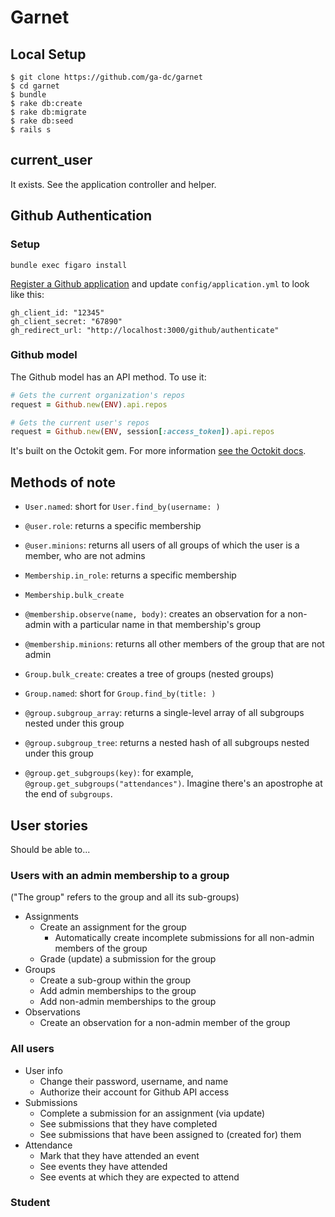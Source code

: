 # Garnet

## Local Setup

```
$ git clone https://github.com/ga-dc/garnet
$ cd garnet
$ bundle
$ rake db:create
$ rake db:migrate
$ rake db:seed
$ rails s
```

## current_user

It exists. See the application controller and helper.

## Github Authentication

### Setup

```
bundle exec figaro install
```

[Register a Github application](https://github.com/settings/applications) and update `config/application.yml` to look like this:

```
gh_client_id: "12345"
gh_client_secret: "67890"
gh_redirect_url: "http://localhost:3000/github/authenticate"
```

### Github model

The Github model has an API method. To use it:

```rb
# Gets the current organization's repos
request = Github.new(ENV).api.repos

# Gets the current user's repos
request = Github.new(ENV, session[:access_token]).api.repos
```

It's built on the Octokit gem. For more information [see the Octokit docs](https://github.com/octokit/octokit.rb).

## Methods of note

- `User.named`: short for `User.find_by(username: )`
- `@user.role`: returns a specific membership
- `@user.minions`: returns all users of all groups of which the user is a member, who are not admins

- `Membership.in_role`: returns a specific membership
- `Membership.bulk_create`
- `@membership.observe(name, body)`: creates an observation for a non-admin with a particular name in that membership's group
- `@membership.minions`: returns all other members of the group that are not admin

- `Group.bulk_create`: creates a tree of groups (nested groups)
- `Group.named`: short for `Group.find_by(title: )`
- `@group.subgroup_array`: returns a single-level array of all subgroups nested under this group
- `@group.subgroup_tree`: returns a nested hash of all subgroups nested under this group
- `@group.get_subgroups(key)`: for example, `@group.get_subgroups("attendances")`. Imagine there's an apostrophe at the end of `subgroups`.

## User stories

Should be able to...

### Users with an admin membership to a group
("The group" refers to the group and all its sub-groups)
- Assignments
  - Create an assignment for the group
    - Automatically create incomplete submissions for all non-admin members of the group
  - Grade (update) a submission for the group
- Groups
  - Create a sub-group within the group
  - Add admin memberships to the group
  - Add non-admin memberships to the group
- Observations
  - Create an observation for a non-admin member of the group

### All users
- User info
  - Change their password, username, and name
  - Authorize their account for Github API access
- Submissions
  - Complete a submission for an assignment (via update)
  - See submissions that they have completed
  - See submissions that have been assigned to (created for) them
- Attendance
  - Mark that they have attended an event
  - See events they have attended
  - See events at which they are expected to attend

### Student
